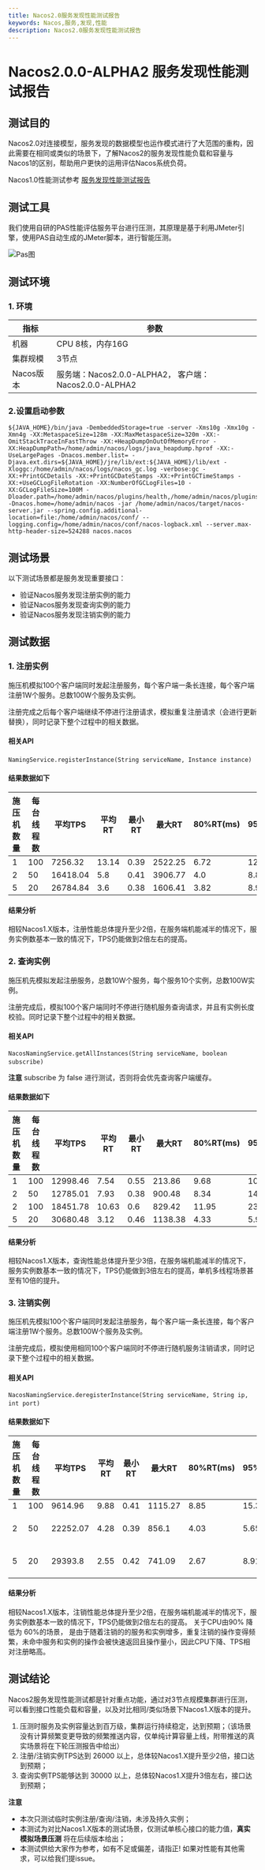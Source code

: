 ```yaml
---
title: Nacos2.0服务发现性能测试报告
keywords: Nacos,服务,发现,性能
description: Nacos2.0服务发现性能测试报告
---
```


# Nacos2.0.0-ALPHA2 服务发现性能测试报告

## 测试目的

Nacos2.0对连接模型，服务发现的数据模型也运作模式进行了大范围的重构，因此需要在相同或类似的场景下，了解Nacos2的服务发现性能负载和容量与Nacos1的区别，帮助用户更快的运用评估Nacos系统负荷。

Nacos1.0性能测试参考 [服务发现性能测试报告](../../../nacos-naming-benchmark.md)

## 测试工具

我们使用自研的PAS性能评估服务平台进行压测，其原理是基于利用JMeter引擎，使用PAS自动生成的JMeter脚本，进行智能压测。

![Pas图](https://img.alicdn.com/tfs/TB1xCfDDpzqK1RjSZFvXXcB7VXa-692-297.png)

## 测试环境

### 1. 环境

|  **指标**  |	**参数**  |
|-----------|-----------|
|机器|	CPU 8核，内存16G|
|集群规模	|3节点|
|Nacos版本|	服务端：Nacos2.0.0-ALPHA2， 客户端：Nacos2.0.0-ALPHA2|

### 2.设置启动参数

```
${JAVA_HOME}/bin/java -DembeddedStorage=true -server -Xms10g -Xmx10g -Xmn4g -XX:MetaspaceSize=128m -XX:MaxMetaspaceSize=320m -XX:-OmitStackTraceInFastThrow -XX:+HeapDumpOnOutOfMemoryError -XX:HeapDumpPath=/home/admin/nacos/logs/java_heapdump.hprof -XX:-UseLargePages -Dnacos.member.list= -Djava.ext.dirs=${JAVA_HOME}/jre/lib/ext:${JAVA_HOME}/lib/ext -Xloggc:/home/admin/nacos/logs/nacos_gc.log -verbose:gc -XX:+PrintGCDetails -XX:+PrintGCDateStamps -XX:+PrintGCTimeStamps -XX:+UseGCLogFileRotation -XX:NumberOfGCLogFiles=10 -XX:GCLogFileSize=100M -Dloader.path=/home/admin/nacos/plugins/health,/home/admin/nacos/plugins/cmdb -Dnacos.home=/home/admin/nacos -jar /home/admin/nacos/target/nacos-server.jar --spring.config.additional-location=file:/home/admin/nacos/conf/ --logging.config=/home/admin/nacos/conf/nacos-logback.xml --server.max-http-header-size=524288 nacos.nacos
```

## 测试场景

以下测试场景都是服务发现重要接口：

- 验证Nacos服务发现注册实例的能力
- 验证Nacos服务发现查询实例的能力
- 验证Nacos服务发现注销实例的能力

## 测试数据

### 1. 注册实例

施压机模拟100个客户端同时发起注册服务，每个客户端一条长连接，每个客户端注册1W个服务。总数100W个服务及实例。

注册完成之后每个客户端继续不停进行注册请求，模拟重复注册请求（会进行更新替换），同时记录下整个过程中的相关数据。

#### 相关API 

`NamingService.registerInstance(String serviceName, Instance instance)` 

#### 结果数据如下

| 施压机数量 | 每台线程数 | 平均TPS | 平均RT | 最小RT | 最大RT | 80%RT(ms) | 95%RT(ms) | 99%RT(ms) | CPU使用率 |
| --- | --- | --- | --- | --- | --- | --- | --- | --- | --- |
| 1 | 100 | 7256.32 | 13.14 | 0.39 | 2522.25 | 6.72 | 12.86 | 126.33 | 80% |
| 2 | 50 | 16418.04 | 5.8 | 0.41 | 3906.77 | 4.0 | 8.88 | 48.84 | 90% |
| 5 | 20 | 26784.84 | 3.6 | 0.38 | 1606.41 | 3.82 | 8.91 | 30.62 | 90% |

#### 结果分析

相较Nacos1.X版本，注册性能总体提升至少2倍，在服务端机能减半的情况下，服务实例数基本一致的情况下，TPS仍能做到2倍左右的提高。

### 2. 查询实例

施压机先模拟发起注册服务，总数10W个服务，每个服务10个实例，总数100W实例。

注册完成后，模拟100个客户端同时不停进行随机服务查询请求，并且有实例长度校验。同时记录下整个过程中的相关数据。

#### 相关API 

`NacosNamingService.getAllInstances(String serviceName, boolean subscribe)` 

**注意** subscribe 为 false 进行测试，否则将会优先查询客户端缓存。

#### 结果数据如下

| 施压机数量 | 每台线程数 | 平均TPS | 平均RT | 最小RT | 最大RT | 80%RT(ms) | 95%RT(ms) | 99%RT(ms) | CPU使用率 |
| --- | --- | --- | --- | --- | --- | --- | --- | --- | --- |
| 1 | 100 | 12998.46 | 7.54 | 0.55 | 213.86 | 9.68 | 10.69 | 27.92 | 40% |
| 2 | 50 | 12785.01 | 7.93 | 0.38 | 900.48 | 8.34 | 14.18 | 33.04 | 40% |
| 2 | 100 | 18451.78 | 10.63 | 0.6 | 829.42 | 11.95 | 23.79 | 44.19 | 45% |
| 5 | 20 | 30680.48 | 3.12 | 0.46 | 1138.38 | 4.33 | 5.9 | 9.57 | 50% |

#### 结果分析

相较Nacos1.X版本，查询性能总体提升至少3倍，在服务端机能减半的情况下，服务实例数基本一致的情况下，TPS仍能做到3倍左右的提高，单机多线程场景甚至有10倍的提升。

### 3. 注销实例

施压机先模拟100个客户端同时发起注册服务，每个客户端一条长连接，每个客户端注册1W个服务。总数100W个服务及实例。

注册完成后，模拟使用相同100个客户端同时不停进行随机服务注销请求，同时记录下整个过程中的相关数据。

#### 相关API 

`NacosNamingService.deregisterInstance(String serviceName, String ip, int port)` 

#### 结果数据如下

| 施压机数量 | 每台线程数 | 平均TPS | 平均RT | 最小RT | 最大RT | 80%RT(ms) | 95%RT(ms) | 99%RT(ms) | CPU使用率 |
| --- | --- | --- | --- | --- | --- | --- | --- | --- | --- |
| 1 | 100 | 9614.96 | 9.88 | 0.41 | 1115.27 | 8.85 | 15.32 | 104.76 | 70% |
| 2 | 50 | 22252.07 | 4.28 | 0.39 | 856.1 | 4.03 | 5.65 | 31.02 | 90% -> 60%  |
| 5 | 20 | 29393.8 | 2.55 | 0.42 | 741.09 | 2.67 | 8.91 | 15.85 | 90% -> 60% |

#### 结果分析

相较Nacos1.X版本，注销性能总体提升至少2倍，在服务端机能减半的情况下，服务实例数基本一致的情况下，TPS仍能做到2倍左右的提高。
关于CPU由90% 降低为 60%的场景， 是由于随着注销的的服务和实例增多，重复注销的操作变得频繁，未命中服务和实例的操作会被快速返回且操作量小，因此CPU下降、TPS相对注册略高。

## 测试结论

Nacos2服务发现性能测试都是针对重点功能，通过对3节点规模集群进行压测，可以看到接口性能负载和容量，以及对比相同/类似场景下Nacos1.X版本的提升。

1. 压测时服务及实例容量达到百万级，集群运行持续稳定，达到预期；（该场景没有计算频繁变更导致的频繁推送内容，仅单纯计算容量上线，附带推送的真实场景将在下轮压测报告中给出）
2. 注册/注销实例TPS达到 26000 以上，总体较Nacos1.X提升至少2倍，接口达到预期；
3. 查询实例TPS能够达到 30000 以上，总体较Nacos1.X提升3倍左右，接口达到预期；

**注意** 

- 本次只测试临时实例注册/查询/注销，未涉及持久实例；
- 本测试为对比Nacos1.X版本的测试场景，仅测试单核心接口的能力值，**真实模拟场景压测** 将在后续版本给出；
- 本测试供给大家作为参考，如有不足或偏差，请指正! 如果对性能有其他需求，可以给我们提issue。
